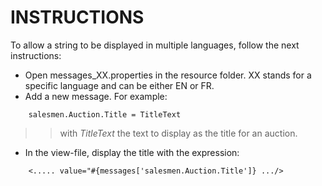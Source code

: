 # INSTRUCTIONS #

To allow a string to be displayed in multiple languages, follow the next instructions:

  * Open messages\_XX.properties in the resource folder. XX stands for a specific language and can be either EN or FR.
  * Add a new message. For example:
```
    salesmen.Auction.Title = TitleText
```
> > with _TitleText_ the text to display as the title for an auction.
  * In the view-file, display the title with the expression:
```
    <..... value="#{messages['salesmen.Auction.Title']} .../>
```